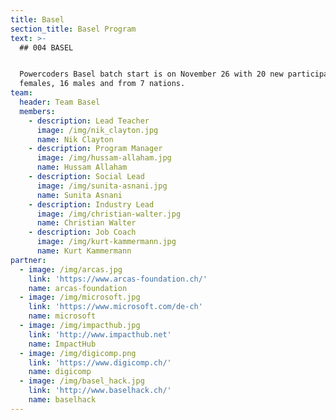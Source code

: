 ```yaml
---
title: Basel
section_title: Basel Program
text: >-
  ## 004 BASEL


  Powercoders Basel batch start is on November 26 with 20 new participants, 4
  females, 16 males and from 7 nations.
team:
  header: Team Basel
  members:
    - description: Lead Teacher
      image: /img/nik_clayton.jpg
      name: Nik Clayton
    - description: Program Manager
      image: /img/hussam-allaham.jpg
      name: Hussam Allaham
    - description: Social Lead
      image: /img/sunita-asnani.jpg
      name: Sunita Asnani
    - description: Industry Lead
      image: /img/christian-walter.jpg
      name: Christian Walter
    - description: Job Coach
      image: /img/kurt-kammermann.jpg
      name: Kurt Kammermann
partner:
  - image: /img/arcas.jpg
    link: 'https://www.arcas-foundation.ch/'
    name: arcas-foundation
  - image: /img/microsoft.jpg
    link: 'https://www.microsoft.com/de-ch'
    name: microsoft
  - image: /img/impacthub.jpg
    link: 'http://www.impacthub.net'
    name: ImpactHub
  - image: /img/digicomp.png
    link: 'https://www.digicomp.ch/'
    name: digicomp
  - image: /img/basel_hack.jpg
    link: 'http://www.baselhack.ch/'
    name: baselhack
---
```


